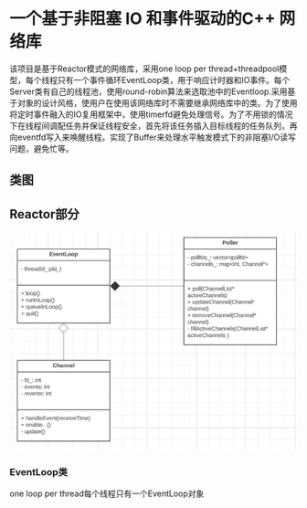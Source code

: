 # 一个基于非阻塞 IO 和事件驱动的C++ 网络库
该项目是基于Reactor模式的网络库，采用one loop per thread+threadpool模型，每个线程只有一个事件循环EventLoop类，用于响应计时器和IO事件。每个Server类有自己的线程池，使用round-robin算法来选取池中的Eventloop.采用基于对象的设计风格，使用户在使用该网络库时不需要继承网络库中的类。为了使用将定时事件融入的IO复用框架中，使用timerfd避免处理信号。为了不用锁的情况下在线程间调配任务并保证线程安全，首先将该任务插入目标线程的任务队列，再向eventfd写入来唤醒线程。实现了Buffer来处理水平触发模式下的非阻塞I/O读写问题，避免忙等。
## 类图

## Reactor部分
![](https://github.com/zxll0106/muduo_net_zxl/blob/main/muduo_reactor.PNG)

### EventLoop类
one loop per thread每个线程只有一个EventLoop对象

